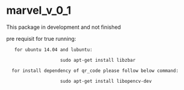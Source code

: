# marvel_v_0_1

This package in development and not finished 

pre requisit for true running:

       for ubuntu 14.04 and lubuntu:
       
                        sudo apt-get install libzbar
                        
      for install dependency of qr_code please follow below command:
      
                        sudo apt-get install libopencv-dev


